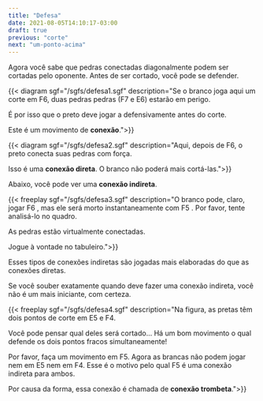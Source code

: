 ```yaml
---
title: "Defesa"
date: 2021-08-05T14:10:17-03:00
draft: true
previous: "corte"
next: "um-ponto-acima"
---
```


Agora você sabe que pedras conectadas diagonalmente podem ser cortadas pelo oponente. Antes de ser cortado, você pode se defender.

{{< diagram sgf="/sgfs/defesa1.sgf" description="Se o branco joga aqui um corte em F6, duas pedras pedras (F7 e E6) estarão em perigo.</p><p>É por isso que o preto deve jogar a defensivamente antes do corte.</p><p>Este é um movimento de <strong>conexão</strong>.">}} 

{{< diagram sgf="/sgfs/defesa2.sgf" description="Aqui, depois de F6, o preto conecta suas pedras com força.</p><p>Isso é uma <strong>conexão direta</strong>. O branco não poderá mais cortá-las.">}} 

Abaixo, você pode ver uma **conexão indireta**.


{{< freeplay sgf="/sgfs/defesa3.sgf" description="O branco pode, claro, jogar F6 , mas ele será morto instantaneamente com F5 . Por favor, tente analisá-lo no quadro.</p><p>As pedras estão virtualmente conectadas.</p><p>Jogue à vontade no tabuleiro.">}} 

Esses tipos de conexões indiretas são jogadas mais elaboradas do que as conexões diretas.

Se você souber exatamente quando deve fazer uma conexão indireta, você não é um mais iniciante, com certeza.

{{< freeplay sgf="/sgfs/defesa4.sgf" description="Na figura, as pretas têm dois pontos de corte em E5 e F4.</p><p>Você pode pensar qual deles será cortado... Há um bom movimento o qual defende os dois pontos fracos simultaneamente!</p><p>Por favor, faça um movimento em F5. Agora as brancas não podem jogar nem em E5 nem em F4. Esse é o motivo pelo qual F5 é uma conexão indireta para ambos.</p><p>Por causa da forma, essa conexão é chamada de <strong>conexão trombeta</strong>.">}} 

